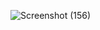 ![Screenshot (156)](https://github.com/saumil143/simple-layout1/assets/113255348/4ec41c5f-2ea8-4d5b-b685-a9a669a46c84)
